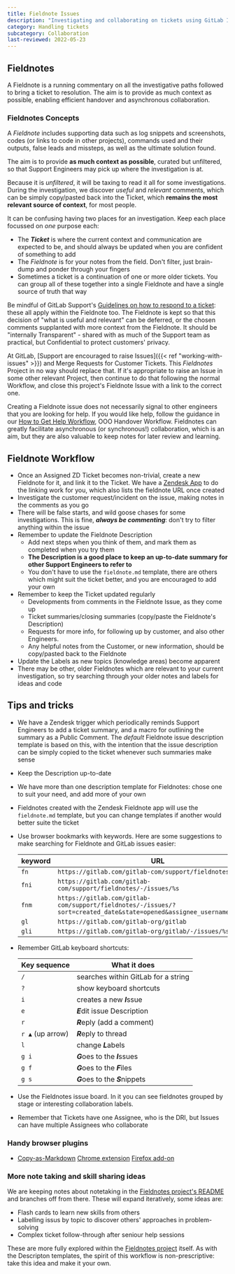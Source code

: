 ```yaml
---
title: Fieldnote Issues
description: "Investigating and collaborating on tickets using GitLab Issues"
category: Handling tickets
subcategory: Collaboration
last-reviewed: 2022-05-23
---
```


## Fieldnotes

A Fieldnote is a running commentary on all the investigative paths followed to bring a ticket to resolution. The aim is to provide as much context as possible, enabling efficient handover and asynchronous collaboration.

### Fieldnotes Concepts

A *Fieldnote* includes supporting data such as log snippets and screenshots, codes (or links to code in other projects), commands used and their outputs, false leads and missteps, as well as the ultimate solution found.

The aim is to provide **as much context as possible**, curated but unfiltered, so that Support Engineers may pick up where the investigation is at.

Because it is *unfiltered*, it will be taxing to read it all for some investigations. During the investigation, we discover *useful* and *relevant* comments, which can be simply copy/pasted back into the Ticket, which **remains the most relevant source of context**, for most people.

It can be confusing having two places for an investigation. Keep each place focussed on *one* purpose each:

- The ***Ticket*** is where the current context and communication are expected to be, and should always be updated when you are confident of something to add
- The *Fieldnote* is for your notes from the field. Don't filter, just brain-dump and ponder through your fingers
- Sometimes a ticket is a continuation of one or more older tickets. You can group all of these together into a single Fieldnote and have a single source of truth that way

Be mindful of GitLab Support's [Guidelines on how to respond to a ticket](/handbook/support/workflows/how-to-respond-to-tickets): these all apply within the Fieldnote too. The Fieldnote is kept so that this decision of "what is useful and relevant" can be deferred, or the chosen comments supplanted with more context from the Fieldnote. It should be "internally Transparent" - shared with as much of the Support team as practical, but Confidential to protect customers' privacy.

At GitLab, [Support are encouraged to raise Issues]({{< ref "working-with-issues" >}}) and Merge Requests for Customer Tickets. This *Fieldnotes* Project in no way should replace that. If it's appropriate to raise an Issue in some other relevant Project, then continue to do that following the normal Workflow, and close this project's Fieldnote Issue with a link to the correct one.

Creating a Fieldnote issue does not necessarily signal to other engineers that you are looking for help. If you would like help, follow the guidance in our [How to Get Help Workflow](/handbook/support/workflows/how-to-get-help), OOO Handover Workflow. Fieldnotes can greatly facilitate asynchronous (or synchronous!) collaboration, which is an aim, but they are also valuable to keep notes for later review and learning.

## Fieldnote Workflow

- Once an Assigned ZD Ticket becomes non-trivial, create a new Fieldnote for it, and link it to the Ticket. We have a [Zendesk App](https://gitlab.com/gitlab-com/support/support-ops/zendesk-global/zendesk-apps/fieldnotes-app/) to do the linking work for you, which also lists the fieldnote URL once created
- Investigate the customer request/incident on the issue, making notes in the comments as you go
- There will be false starts, and wild goose chases for some investigations. This is fine, ***always be commenting***: don't try to filter anything within the issue
- Remember to update the Fieldnote Description
  - Add next steps when you think of them, and mark them as completed when you try them
  - **The Description is a good place to keep an up-to-date summary for other Support Engineers to refer to**
  - You don't have to use the `fieldnote.md` template, there are others which might suit the ticket better, and you are encouraged to add your own
- Remember to keep the Ticket updated regularly
  - Developments from comments in the Fieldnote Issue, as they come up
  - Ticket summaries/closing summaries (copy/paste the Fieldnote's Description)
  - Requests for more info, for following up by customer, and also other Engineers.
  - Any helpful notes from the Customer, or new information, should be copy/pasted back to the Fieldnote
- Update the Labels as new topics (knowledge areas) become apparent
- There may be other, older Fieldnotes which are relevant to your current investigation, so try searching through your older notes and labels for ideas and code

## Tips and tricks

- We have a Zendesk trigger which periodically reminds Support Engineers to add a ticket summary, and a macro for outlining the summary as a Public Comment.  The *default* Fieldnote issue description template is based on this, with the intention that the issue description can be simply copied to the ticket whenever such summaries make sense

- Keep the Description up-to-date

- We have more than one description template for Fieldnotes: chose one to suit your need, and add more of your own

- Fieldnotes created with the Zendesk Fieldnote app will use the `fieldnote.md` template, but you can change templates if another would better suite the ticket

- Use browser bookmarks with keywords. Here are some suggestions to make searching for Fieldnote and GitLab issues easier:

    | keyword | URL |
    |--|--|
    | `fn` | `https://gitlab.com/gitlab-com/support/fieldnotes/` |
    | `fni` | `https://gitlab.com/gitlab-com/support/fieldnotes/-/issues/%s` |
    | `fnm` | `https://gitlab.com/gitlab-com/support/fieldnotes/-/issues/?sort=created_date&state=opened&assignee_username[]=auser` |
    | `gl` | `https://gitlab.com/gitlab-org/gitlab` |
    | `gli` | `https://gitlab.com/gitlab-org/gitlab/-/issues/%s` |

- Remember GitLab keyboard shortcuts:

  | Key sequence | What it does |
  | -- | -- |
  | `/` | searches within GitLab for a string |
  | `?` | show keyboard shortcuts |
  | `i` | creates a new ***I***ssue |
  | `e`| ***E***dit issue Description |
  | `r` | ***R***eply (add a comment) |
  | `r ▲` (up arrow)| ***R***eply to thread |
  | `l` | change ***L***abels |
  | `g i` | ***G***oes to the ***I***ssues |
  | `g f` | ***G***oes to the ***F***iles |
  | `g s` | ***G***oes to the ***S***nippets |

- Use the Fieldnotes issue board. In it you can see fieldnotes grouped by stage or interesting collaboration labels.

- Remember that Tickets have one Assignee, who is the DRI, but Issues can have multiple Assignees who collaborate

### Handy browser plugins

- [Copy-as-Markdown](https://github.com/notlmn/copy-as-markdown#-copy-as-markdown) [Chrome extension](https://chrome.google.com/webstore/detail/copy-as-markdown/nlaionblcaejecbkcillglodmmfhjhfi/) [Firefox add-on](https://addons.mozilla.org/en-US/firefox/addon/cpy-as-md/)

### More note taking and skill sharing ideas

We are keeping notes about notetaking in the [Fieldnotes project's README](https://gitlab.com/gitlab-com/support/fieldnotes/-/blob/main/README.md) and branches off from there. These will expand iteratively, some ideas are:

- Flash cards to learn new skills from others
- Labelling issus by topic to discover others' approaches in problem-solving
- Complex ticket follow-through after seniour help sessions

These are more fully explored within the [Fieldnotes project](https://gitlab.com/gitlab-com/support/fieldnotes/) itself. As with the Descripton templates, the spirit of this workflow is non-prescriptive: take this idea and make it your own.
